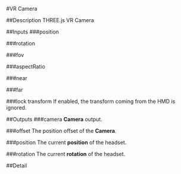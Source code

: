 #VR Camera

##Description
THREE.js VR Camera

##Inputs
###position


###rotation


###fov


###aspectRatio


###near


###far


###lock transform
If enabled, the transform coming from the HMD is ignored.

##Outputs
###camera
**Camera** output.

###offset
The position offset of the **Camera**.

###position
The current **position** of the headset.

###rotation
The current **rotation** of the headset.

##Detail

